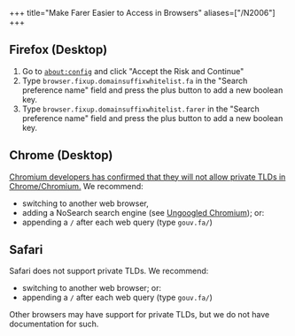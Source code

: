 +++
title="Make Farer Easier to Access in Browsers"
aliases=["/N2006"]
+++

## Firefox (Desktop)
1. Go to [`about:config`](about:config) and click "Accept the Risk and Continue"
2. Type `browser.fixup.domainsuffixwhitelist.fa` in the "Search preference name" field and press the plus button to add a new boolean key.
3. Type `browser.fixup.domainsuffixwhitelist.farer` in the "Search preference name" field and press the plus button to add a new boolean key.

## Chrome (Desktop)
[Chromium developers has confirmed that they will not allow private TLDs in Chrome/Chromium.](https://bugs.chromium.org/p/chromium/issues/detail?id=30636) We recommend:
  - switching to another web browser,
  - adding a NoSearch search engine (see [Ungoogled Chromium](https://github.com/ungoogled-software/ungoogled-chromium)); or:
  - appending a `/` after each web query (type `gouv.fa/`)

## Safari
Safari does not support private TLDs. We recommend:
  - switching to another web browser; or:
  - appending a `/` after each web query (type `gouv.fa/`)

Other browsers may have support for private TLDs, but we do not have documentation for such.